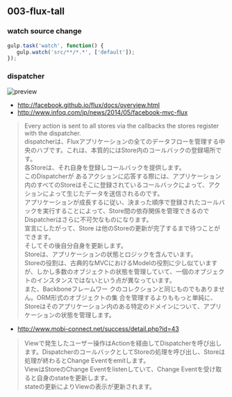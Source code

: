 ## 003-flux-tall

### watch source change

```javascript
gulp.task('watch', function() {
   gulp.watch('src/**/*.*', ['default']);
});
```

### dispatcher

![preview](http://facebook.github.io/flux/img/flux-simple-f8-diagram-with-client-action-1300w.png)


- http://facebook.github.io/flux/docs/overview.html
- http://www.infoq.com/jp/news/2014/05/facebook-mvc-flux
> Every action is sent to all stores via the callbacks the stores register with the dispatcher.<br>
> dispatcherは、Fluxアプリケーションの全てのデータフローを管理する中央のハブです。これは、本質的にはStore内のコールバックの登録場所です。<br>
> 各Storeは、それ自身を登録しコールバックを提供します。<br>
> このDispatcherが あるアクションに応答する際には、アプリケーション内のすべてのStoreはそこに登録されているコールバックによって、アクションによって生じたデータを送信されるのです。<br>
> アプリケーションが成長するに従い、決まった順序で登録されたコールバックを実行することによって、Store間の依存関係を管理できるのでDispatcherはさらに不可欠なものになります。<br>
> 宣言にしたがって、Store は他のStoreの更新が完了するまで待つことができます。<br>
> そしてその後自分自身を更新します。<br>
> Storeは、アプリケーションの状態とロジックを含んでいます。<br>
> Storeの役割は、古典的なMVCにおけるModelの役割に少し似ていますが、しかし多数のオブジェクトの状態を管理していて、一個のオブジェクトのインスタンスではないという点が異なっています。<br>
> また、Backboneフレームワー クのコレクションと同じものでもありません。ORM形式のオブジェクトの集 合を管理するよりももっと単純に、Storeはそのアプリケーション内のある特定のドメインについて、アプリケーションの状態を管理します。<br>

- http://www.mobi-connect.net/success/detail.php?id=43

> Viewで発生したユーザー操作はActionを経由してDispatcherを呼び出します。DispatcherのコールバックとしてStoreの処理を呼び出し、Storeは処理が終わるとChange Eventをemitします。<br>
> ViewはStoreのChange Eventをlistenしていて、Change Eventを受け取ると自身のstateを更新します。<br>
> stateの更新によりViewの表示が更新されます。

